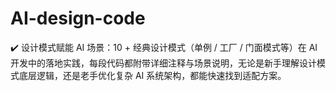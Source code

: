 # AI-design-code
✔️ 设计模式赋能 AI 场景：10 + 经典设计模式（单例 / 工厂 / 门面模式等）在 AI 开发中的落地实践，每段代码都附带详细注释与场景说明，无论是新手理解设计模式底层逻辑，还是老手优化复杂 AI 系统架构，都能快速找到适配方案。
